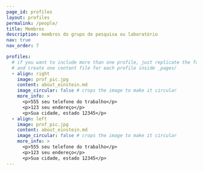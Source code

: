 ```yaml
---
page_id: profiles
layout: profiles
permalink: /people/
title: Membros
description: membros do grupo de pesquisa ou laboratório
nav: true
nav_order: 7

profiles:
  # if you want to include more than one profile, just replicate the following block
  # and create one content file for each profile inside _pages/
  - align: right
    image: prof_pic.jpg
    content: about_einstein.md
    image_circular: false # crops the image to make it circular
    more_info: >
      <p>555 seu telefone do trabalho</p>
      <p>123 seu endereço</p>
      <p>Sua cidade, estado 12345</p>
  - align: left
    image: prof_pic.jpg
    content: about_einstein.md
    image_circular: false # crops the image to make it circular
    more_info: >
      <p>555 seu telefone do trabalho</p>
      <p>123 seu endereço</p>
      <p>Sua cidade, estado 12345</p>
---
```

